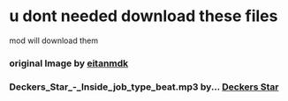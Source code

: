 # u dont needed download these files
mod will download them

### original Image by [eitanmdk](https://github.com/eitanmdk)
### Deckers_Star_-_Inside_job_type_beat.mp3 by... [Deckers Star](https://youtu.be/fVo3e71POXg)